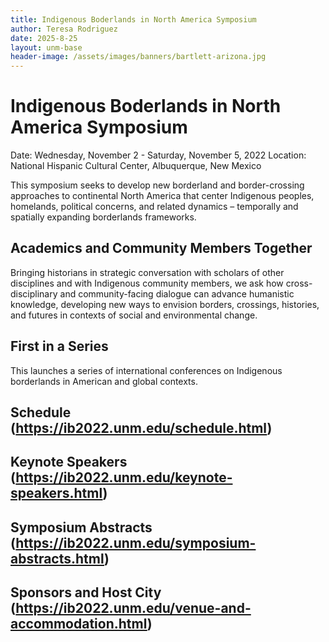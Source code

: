 ```yaml
---
title: Indigenous Boderlands in North America Symposium 
author: Teresa Rodriguez
date: 2025-8-25
layout: unm-base
header-image: /assets/images/banners/bartlett-arizona.jpg
---
```


# Indigenous Boderlands in North America Symposium  
Date: Wednesday, November 2 - Saturday, November 5, 2022
Location: National Hispanic Cultural Center, Albuquerque, New Mexico

This symposium seeks to develop new borderland and border-crossing approaches to continental North America that center Indigenous peoples, homelands, political concerns, and related dynamics – temporally and spatially expanding borderlands frameworks.

## Academics and Community Members Together
Bringing historians in strategic conversation with scholars of other disciplines and with Indigenous community members, we ask how cross-disciplinary and community-facing dialogue can advance humanistic knowledge, developing new ways to envision borders, crossings, histories, and futures in contexts of social and environmental change.

## First in a Series
This launches a series of international conferences on Indigenous borderlands in American and global contexts.

## Schedule (https://ib2022.unm.edu/schedule.html) 
## Keynote Speakers (https://ib2022.unm.edu/keynote-speakers.html)
## Symposium Abstracts (https://ib2022.unm.edu/symposium-abstracts.html) 
## Sponsors and Host City (https://ib2022.unm.edu/venue-and-accommodation.html) 
